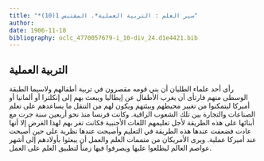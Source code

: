 ```yaml
---
title: "*سير العلم : التربية العملية*. المقتبس 1(10)"
author: 
date: 1906-11-18
bibliography: oclc_4770057679-i_10-div_24.d1e4421.bib
---
```




##  التربية العملية 


 رأى  أحد  علماء الطليان أن بني قومه مقصرون في تربية أطفالهم ولاسيما الطبقة الوسطى منهم فارتأى أن يغرب الأطفال عن إيطاليا ويبعث بهم إلى إنكلترا أو ألمانيا أو أميركا ليتمكنوا من تغيير محيطهم وبيئتهم ويكون لهم من التنقل ما يساعدهم على تعلم الصناعات والتجارة بين تلك الشعوب الراقية. وكانت فرنسا منذ نحو  أربعين  سنة جرت مع أبنائها على هذه الطريقة لأجل تعليمهم اللغات الأجنبية فكانت تغر بهم لهذا الغرض إلا أنها عادت فضعفت عندها هذه الطريقة في التعليم وأصبحت عندها نظرية على حين أصبحت عند أميركا عملية. ويرى الأمريكان من متممات العلم والعمل أن يبعثوا بأولادهم إلى أشهر عواصم العالم ليطلعوا عليها ويصرفوا فيها زمناً لتطبيق العلم على العمل. 

